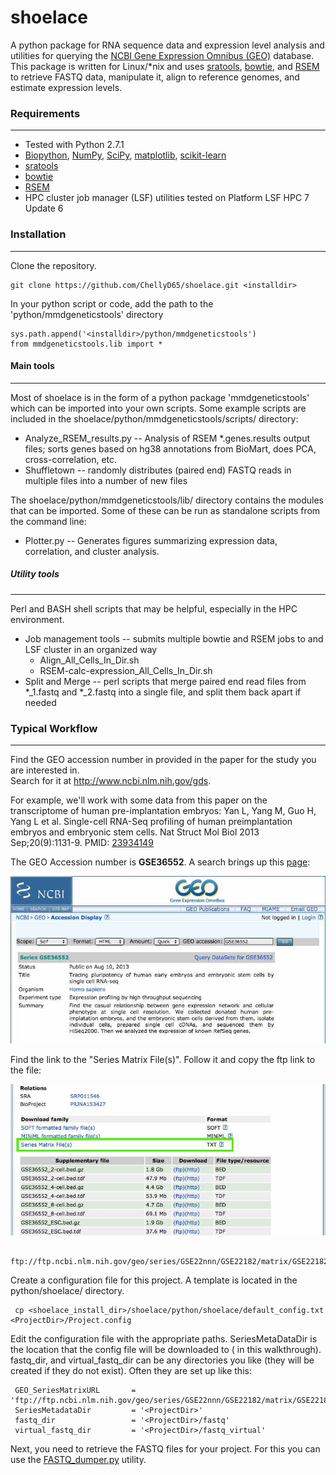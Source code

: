 # shoelace #

A python package for RNA sequence data and expression level analysis and utilities for querying the <a href="http://www.ncbi.nlm.nih.gov/geo/">NCBI Gene Expression Omnibus (GEO)</a> database.  This package is written for Linux/*nix and uses <a href="https://github.com/ncbi/sra-tools/wiki/Downloads">sratools</a>, <a href="http://bowtie-bio.sourceforge.net/index.shtml">bowtie</a>, and <a href="http://deweylab.biostat.wisc.edu/rsem/">RSEM</a> to retrieve FASTQ data, manipulate it, align to reference genomes, and estimate expression levels.

### Requirements
-------------------
* Tested with Python 2.7.1
* <a href="http://biopython.org/wiki/Main_Page">Biopython</a>, <a href="http://www.numpy.org/">NumPy</a>, <a href="http://www.scipy.org/">SciPy</a>, <a href="http://matplotlib.org/">matplotlib</a>, <a href="http://scikit-learn.org/">scikit-learn</a>
* <a href="https://github.com/ncbi/sra-tools/wiki/Downloads">sratools</a>
* <a href="http://bowtie-bio.sourceforge.net/index.shtml">bowtie</a>
* <a href="http://deweylab.biostat.wisc.edu/rsem/">RSEM</a>
* HPC cluster job manager (LSF) utilities tested on Platform LSF HPC 7 Update 6

### Installation
-------------------
Clone the repository.

    git clone https://github.com/ChellyD65/shoelace.git <installdir>

In your python script or code, add the path to the 'python/mmdgeneticstools' directory

    sys.path.append('<installdir>/python/mmdgeneticstools')
    from mmdgeneticstools.lib import *
    
#### Main tools
-------------------
Most of shoelace is in the form of a python package 'mmdgeneticstools' which can be imported into your own scripts.  Some example scripts are included in the shoelace/python/mmdgeneticstools/scripts/ directory:

* Analyze_RSEM_results.py -- Analysis of RSEM *.genes.results output files; sorts genes based on hg38 annotations from BioMart, does PCA, cross-correlation, etc.
* Shuffletown -- randomly distributes (paired end) FASTQ reads in multiple files into a number of new files

The shoelace/python/mmdgeneticstools/lib/ directory contains the modules that can be imported.  Some of these can be run as standalone scripts from the command line:

* Plotter.py -- Generates figures summarizing expression data, correlation, and cluster analysis.

##### Utility tools
-------------------
Perl and BASH shell scripts that may be helpful, especially in the HPC environment.

* Job management tools -- submits multiple bowtie and RSEM jobs to and LSF cluster in an organized way
    *  Align_All_Cells_In_Dir.sh
    *  RSEM-calc-expression_All_Cells_In_Dir.sh
* Split and Merge -- perl scripts that merge paired end read files from *_1.fastq and *_2.fastq into a single file, and split them back apart if needed


### Typical Workflow
-------------------
Find the GEO accession number in provided in the paper for the study you are interested in.  
Search for it at http://www.ncbi.nlm.nih.gov/gds.

For example, we'll work with some data from this paper on the transcriptome of human pre-implantation embryos: Yan L, Yang M, Guo H, Yang L et al. Single-cell RNA-Seq profiling of human preimplantation embryos and embryonic stem cells. Nat Struct Mol Biol 2013 Sep;20(9):1131-9. PMID: <a href="http://www.ncbi.nlm.nih.gov/pubmed/23934149">23934149</a>

The GEO Accession number is <b>GSE36552</b>.  A search brings up this <a href="http://www.ncbi.nlm.nih.gov/geo/query/acc.cgi?acc=GSE36552">page<a/>: 

<img src="docs/img/GEO_screenshot_1.jpg">

Find the link to the "Series Matrix File(s)". Follow it and copy the ftp link to the file:

<img src="docs/img/GEO_screenshot_2.jpg">

     ftp://ftp.ncbi.nlm.nih.gov/geo/series/GSE22nnn/GSE22182/matrix/GSE22182_series_matrix.txt.gz

Create a configuration file for this project.  A template is located in the python/shoelace/ directory.

     cp <shoelace_install_dir>/shoelace/python/shoelace/default_config.txt  <ProjectDir>/Project.config

Edit the configuration file with the appropriate paths.  SeriesMetaDataDir is the location that the config file will be downloaded to (<ProjectDir> in this walkthrough). fastq_dir, and virtual_fastq_dir can be any directories you like (they will be created if they do not exist). Often they are set up like this:

     GEO_SeriesMatrixURL       = 'ftp://ftp.ncbi.nlm.nih.gov/geo/series/GSE22nnn/GSE22182/matrix/GSE22182_series_matrix.txt.gz'
     SeriesMetadataDir         = '<ProjectDir>'
     fastq_dir                 = '<ProjectDir>/fastq'
     virtual_fastq_dir         = '<ProjectDir>/fastq_virtual'

Next, you need to retrieve the FASTQ files for your project.  For this you can use the <a href="docs/Getting_data_with_FASTQ.md">FASTQ_dumper.py</a> utility.
